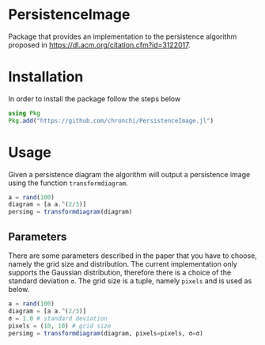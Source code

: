 PersistenceImage
===

Package that provides an implementation to the persistence algorithm proposed in https://dl.acm.org/citation.cfm?id=3122017.

# Installation
In order to install the package follow the steps below

```julia
using Pkg
Pkg.add("https://github.com/chronchi/PersistenceImage.jl")
```

# Usage

Given a persistence diagram the algorithm will output a persistence image using the function ``transformdiagram``.

```julia
a = rand(100)
diagram = [a a.^(2/3)]
persimg = transformdiagram(diagram)
```

## Parameters

There are some parameters described in the paper that you have to choose, namely the grid size and distribution. The current implementation only supports the Gaussian distribution, therefore there is a choice of the
standard deviation `σ`.
The grid size is a tuple, namely `pixels` and is used as below.  

```julia
a = rand(100)
diagram = [a a.^(2/3)]
σ = 1.0 # standard deviation
pixels = (10, 10) # grid size
persimg = transformdiagram(diagram, pixels=pixels, σ=σ)
```
